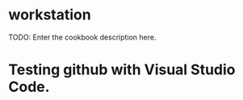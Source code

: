 # workstation

TODO: Enter the cookbook description here.

# Testing github with Visual Studio Code. 